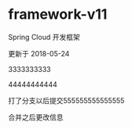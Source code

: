 # framework-v11
Spring Cloud 开发框架

更新于 2018-05-24

3333333333

44444444444


打了分支以后提交555555555555555

合并之后更改信息